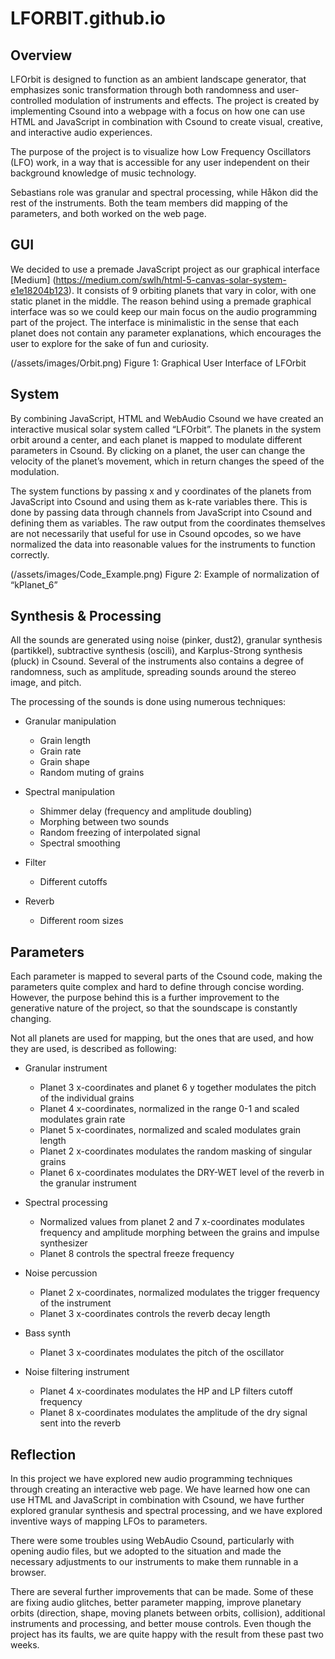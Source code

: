 # LFORBIT.github.io
## Overview
LFOrbit is designed to function as an ambient landscape generator, that emphasizes sonic transformation through both randomness and user-controlled modulation of instruments and effects. The project is created by implementing Csound into a webpage with a focus on how one can use HTML and JavaScript in combination with Csound to create visual, creative, and interactive audio experiences.

The purpose of the project is to visualize how Low Frequency Oscillators (LFO) work, in a way that is accessible for any user independent on their background knowledge of music technology. 

Sebastians role was granular and spectral processing, while Håkon did the rest of the instruments. Both the team members did mapping of the parameters, and both worked on the web page. 

## GUI
We decided to use a premade JavaScript project as our graphical interface [Medium] (https://medium.com/swlh/html-5-canvas-solar-system-e1e18204b123). It consists of 9 orbiting planets that vary in color, with one static planet in the middle. The reason behind using a premade graphical interface was so we could keep our main focus on the audio programming part of the project. The interface is minimalistic in the sense that each planet does not contain any parameter explanations, which encourages the user to explore for the sake of fun and curiosity. 

(/assets/images/Orbit.png)
Figure 1: Graphical User Interface of LFOrbit

## System
By combining JavaScript, HTML and WebAudio Csound we have created an interactive musical solar system called “LFOrbit”. The planets in the system orbit around a center, and each planet is mapped to modulate different parameters in Csound. By clicking on a planet, the user can change the velocity of the planet’s movement, which in return changes the speed of the modulation. 

The system functions by passing x and y coordinates of the planets from JavaScript into Csound and using them as k-rate variables there. This is done by passing data through channels from JavaScript into Csound and defining them as variables. The raw output from the coordinates themselves are not necessarily that useful for use in Csound opcodes, so we have normalized the data into reasonable values for the instruments to function correctly. 


(/assets/images/Code_Example.png)
Figure 2: Example of normalization of “kPlanet_6”


## Synthesis & Processing
All the sounds are generated using noise (pinker, dust2), granular synthesis (partikkel), subtractive synthesis (oscili), and Karplus-Strong synthesis (pluck) in Csound. Several of the instruments also contains a degree of randomness, such as amplitude, spreading sounds around the stereo image, and pitch.

The processing of the sounds is done using numerous techniques:
-	Granular manipulation
    - Grain length
    - Grain rate
    - Grain shape
    - Random muting of grains

-	Spectral manipulation 
    - Shimmer delay (frequency and amplitude doubling)
    - Morphing between two sounds
    - Random freezing of interpolated signal
    - Spectral smoothing

-	Filter
    - Different cutoffs

-	Reverb
    - Different room sizes

## Parameters
Each parameter is mapped to several parts of the Csound code, making the parameters quite complex and hard to define through concise wording. However, the purpose behind this is a further improvement to the generative nature of the project, so that the soundscape is constantly changing. 

Not all planets are used for mapping, but the ones that are used, and how they are used, is described as following:
-	Granular instrument
    - Planet 3 x-coordinates and planet 6 y together modulates the pitch of the individual grains
    - Planet 4 x-coordinates, normalized in the range 0-1 and scaled modulates grain rate
    - Planet 5 x-coordinates, normalized and scaled modulates grain length
    - Planet 2 x-coordinates modulates the random masking of singular grains
    - Planet 6 x-coordinates modulates the DRY-WET level of the reverb in the granular instrument


-	Spectral processing
    -	Normalized values from planet 2 and 7 x-coordinates modulates frequency and amplitude morphing between the grains and impulse synthesizer
    -	Planet 8 controls the spectral freeze frequency

-	Noise percussion
    -	Planet 2 x-coordinates, normalized modulates the trigger frequency of the instrument
    -	Planet 3 x-coordinates controls the reverb decay length

-	Bass synth
    -	Planet 3 x-coordinates modulates the pitch of the oscillator 

-	Noise filtering instrument
    -	Planet 4 x-coordinates modulates the HP and LP filters cutoff frequency
    -	Planet 8 x-coordinates modulates the amplitude of the dry signal sent into the reverb

## Reflection
In this project we have explored new audio programming techniques through creating an interactive web page. We have learned how one can use HTML and JavaScript in combination with Csound, we have further explored granular synthesis and spectral processing, and we have explored inventive ways of mapping LFOs to parameters. 

There were some troubles using WebAudio Csound, particularly with opening audio files, but we adopted to the situation and made the necessary adjustments to our instruments to make them runnable in a browser. 

There are several further improvements that can be made. Some of these are fixing audio glitches, better parameter mapping, improve planetary orbits (direction, shape, moving planets between orbits, collision), additional instruments and processing, and better mouse controls. Even though the project has its faults, we are quite happy with the result from these past two weeks.


